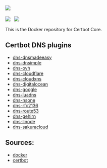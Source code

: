 # ![](https://certbot.eff.org/images/certbot-logo-1A.svg)
[![](https://img.shields.io/badge/current-v1.0.0-blue.svg)](https://github.com/certbot/certbot.git) &nbsp; [![](https://travis-ci.com/certbot/certbot.svg?branch=1.0.x)](https://travis-ci.com/certbot/certbot)

This is the Docker repository for Certbot Core.

## Certbot DNS plugins

* [dns-dnsmadeeasy](https://hub.docker.com/r/certbot/dns-dnsmadeeasy)
* [dns-dnsimple](https://hub.docker.com/r/certbot/dns-dnsimple)
* [dns-ovh](https://hub.docker.com/r/certbot/dns-ovh)
* [dns-cloudflare](https://hub.docker.com/r/certbot/dns-cloudflare)
* [dns-cloudxns](https://hub.docker.com/r/certbot/dns-cloudxns)
* [dns-digitalocean](https://hub.docker.com/r/certbot/dns-digitalocean)
* [dns-google](https://hub.docker.com/r/certbot/dns-google)
* [dns-luadns](https://hub.docker.com/r/certbot/dns-luadns)
* [dns-nsone](https://hub.docker.com/r/certbot/dns-nsone)
* [dns-rfc2136](https://hub.docker.com/r/certbot/dns-rfc2136)
* [dns-route53](https://hub.docker.com/r/certbot/dns-route53)
* [dns-gehirn](https://hub.docker.com/r/certbot/dns-gehirn)
* [dns-linode](https://hub.docker.com/r/certbot/dns-linode)
* [dns-sakuracloud](https://hub.docker.com/r/certbot/dns-sakuracloud)

## Sources:

* [docker](https://www.github.com/certbot/certbot-docker.git)
* [certbot](https://www.github.com/certbot/certbot.git)

